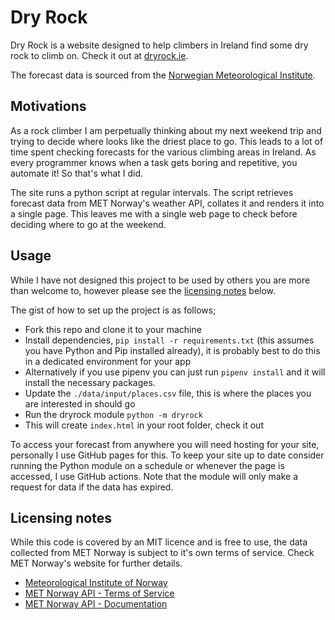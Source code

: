 # Dry Rock

Dry Rock is a website designed to help climbers in Ireland find some dry rock to
climb on. Check it out at [dryrock.ie](https://dryrock.ie).

The forecast data is sourced from the [Norwegian Meteorological
Institute](https://www.met.no/en).

## Motivations

As a rock climber I am perpetually thinking about my next weekend trip and
trying to decide where looks like the driest place to go. This leads to a lot of
time spent checking forecasts for the various climbing areas in Ireland. As
every programmer knows when a task gets boring and repetitive, you automate it!
So that's what I did.

The site runs a python script at regular intervals. The script retrieves
forecast data from MET Norway's weather API, collates it and renders it into a
single page. This leaves me with a single web page to check before deciding
where to go at the weekend.

## Usage

While I have not designed this project to be used by others you are more than
welcome to, however please see the [licensing notes](#licensing-notes) below.

The gist of how to set up the project is as follows;

- Fork this repo and clone it to your machine
- Install dependencies, ``pip install -r requirements.txt`` (this assumes you
  have Python and Pip installed already), it is probably best to do this in a
  dedicated environment for your app
- Alternatively if you use pipenv you can just run ```pipenv install``` and it
  will install the necessary packages.
- Update the ``./data/input/places.csv`` file, this is where the places you are
  interested in should go
- Run the dryrock module ``python -m dryrock``
- This will create ``index.html`` in your root folder, check it out

To access your forecast from anywhere you will need hosting for your site,
personally I use GitHub pages for this. To keep your site up to date consider
running the Python module on a schedule or whenever the page is accessed, I use
GitHub actions. Note that the module will only make a request for data if the
data has expired.

## Licensing notes

While this code is covered by an MIT licence and is free to use, the data
collected from MET Norway is subject to it's own terms of service. Check MET
Norway's website for further details.

- [Meteorological Institute of Norway](https://www.met.no/en)
- [MET Norway API - Terms of Service](https://api.met.no/doc/TermsOfService)
- [MET Norway API - Documentation](https://api.met.no/)
